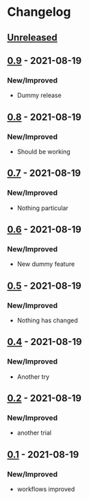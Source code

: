 # Changelog

## [Unreleased]

## [0.9] - 2021-08-19

### New/Improved

-   Dummy release

## [0.8] - 2021-08-19

### New/Improved

-   Should be working

## [0.7] - 2021-08-19

### New/Improved

-   Nothing particular

## [0.6] - 2021-08-19

### New/Improved

-   New dummy feature

## [0.5] - 2021-08-19

### New/Improved

-   Nothing has changed

## [0.4] - 2021-08-19

### New/Improved

-   Another try

[Unreleased]: https://github.com/kamils-bb/source-repo/compare/0.9...HEAD

[0.9]: https://github.com/kamils-bb/source-repo/compare/0.8...0.9

[0.8]: https://github.com/kamils-bb/source-repo/compare/0.7...0.8

[0.7]: https://github.com/kamils-bb/source-repo/compare/0.6...0.7

[0.6]: https://github.com/kamils-bb/source-repo/compare/0.5...0.6

[0.5]: https://github.com/kamils-bb/source-repo/compare/0.4...0.5

[0.4]: https://github.com/kamils-bb/source-repo/compare/d17111f54fc0cdd1aaaaea381c1d1ccf450be33f...0.4

## [0.2] - 2021-08-19

### New/Improved

-   another trial

[Unreleased]: https://github.com/kamils-bb/source-repo/compare/0.2...HEAD

[0.2]: https://github.com/kamils-bb/source-repo/compare/96e0a570b160f5bb0a10f789e78ff078346582cf...0.2

## [0.1] - 2021-08-19

### New/Improved

-   workflows improved

[Unreleased]: https://github.com/kamils-bb/source-repo/compare/0.1...HEAD

[0.1]: https://github.com/kamils-bb/source-repo/compare/6bc2f2d96ea67f8dbd93b49a5a277b164b3c3257...0.1
